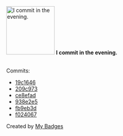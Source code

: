 <img src="https://my-badges.github.io/my-badges/evening-commits.png" alt="I commit in the evening." title="I commit in the evening." width="128">
<strong>I commit in the evening.</strong>
<br><br>

Commits:

- <a href="https://github.com/qoomon/actions--access-token/commit/19c16464f544ef5d1496cfc0deb2284dabf93c4b">19c1646</a>
- <a href="https://github.com/qoomon/actions--access-token/commit/209c9731352cbbfd83259ee98a8c2d8be3bc3e1c">209c973</a>
- <a href="https://github.com/qoomon/actions--access-token/commit/ce8efadeb2edb78a9ebc02014c913aa3f8b90513">ce8efad</a>
- <a href="https://github.com/qoomon/aws-s3-bucket-browser/commit/938e2e5cee972af1591208c1a276e5ce3f512775">938e2e5</a>
- <a href="https://github.com/qoomon/website/commit/fb9eb3dcdc1f03d167ef2d0c5963a49d83831950">fb9eb3d</a>
- <a href="https://github.com/qoomon/website/commit/f024067ea393f5910821199492173f49e9eb80a3">f024067</a>


Created by <a href="https://github.com/my-badges/my-badges">My Badges</a>